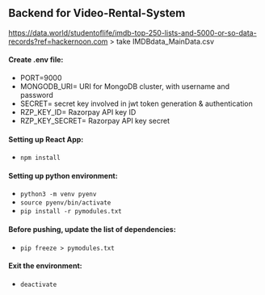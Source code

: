 ## Backend for Video-Rental-System

https://data.world/studentoflife/imdb-top-250-lists-and-5000-or-so-data-records?ref=hackernoon.com > take IMDBdata_MainData.csv

#### Create .env file:

- PORT=9000
- MONGODB_URI= URI for MongoDB cluster, with username and password
- SECRET= secret key involved in jwt token generation & authentication
- RZP_KEY_ID= Razorpay API key ID
- RZP_KEY_SECRET= Razorpay API key secret

#### Setting up React App:

- `npm install`

#### Setting up python environment:

- `python3 -m venv pyenv`
- `source pyenv/bin/activate`
- `pip install -r pymodules.txt`

#### Before pushing, update the list of dependencies:

- `pip freeze > pymodules.txt`

#### Exit the environment:

- `deactivate`
